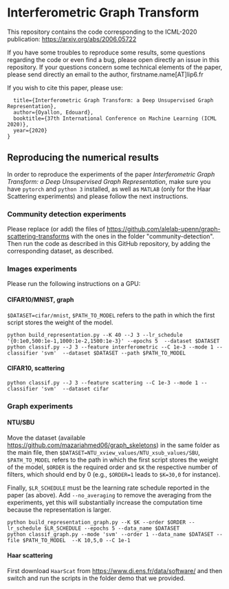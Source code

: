 # Interferometric Graph Transform

This repository contains the code corresponding to the ICML-2020 publication: https://arxiv.org/abs/2006.05722

If you have some troubles to reproduce some results, some questions regarding the code or even find a bug, please open directly an issue 
in this repository. If your questions concern some technical elements of the paper, please send directly an email to the author, firstname.name[AT]lip6.fr

If you wish to cite this paper, please use:

```@inproceedings{oyallon2020interferometric,
  title={Interferometric Graph Transform: a Deep Unsupervised Graph Representation},
  author={Oyallon, Edouard},
  booktitle={37th International Conference on Machine Learning (ICML 2020)},
  year={2020}
}
```

## Reproducing the numerical results

In order to reproduce the experiments of the paper <i>Interferometric Graph Transform: a Deep Unsupervised Graph Representation</i>, 
make sure you have `pytorch` and `python 3` installed, as well as `MATLAB` (only for the Haar Scattering experiments) and please
 follow the next instructions.

### Community detection experiments

Please replace (or add) the files of https://github.com/alelab-upenn/graph-scattering-transforms with the ones in the folder "community-detection". Then run the code as described in this GitHub repository, by adding the corresponding dataset, as described.

### Images experiments

Please run the following instructions on a GPU:

#### CIFAR10/MNIST, graph

`$DATASET=cifar/mnist`, `$PATH_TO_MODEL` refers to the path in which the first script stores the weight of the model. 

```
python build_representation.py --K 40 --J 3 --lr_schedule '{0:1e0,500:1e-1,1000:1e-2,1500:1e-3}' --epochs 5  --dataset $DATASET
python classif.py --J 3 --feature interferometric --C 1e-3 --mode 1 --classifier 'svm'  --dataset $DATASET --path $PATH_TO_MODEL
```

#### CIFAR10, scattering

```
python classif.py --J 3 --feature scattering --C 1e-3 --mode 1 --classifier 'svm'  --dataset cifar
```

### Graph experiments

#### NTU/SBU

Move the dataset (available <a href="https://github.com/mazariahmed06/graph_skeletons">https://github.com/mazariahmed06/graph_skeletons</a>) in the same folder as the main file, then `$DATASET=NTU_xview_values/NTU_xsub_values/SBU`,
`$PATH_TO_MODEL` refers to the path in which the first script stores the weight of the model, `$ORDER` is the required order and 
`$K` the respective number of filters, which should end by 0 (e.g., `$ORDER=1` leads to `$K=30,0` for instance).

Finally, `$LR_SCHEDULE` must be the learning rate schedule reported in the paper (as above). Add `--no_averaging` to remove the averaging from 
the experiments, yet this will substantially increase the computation time because the representation is larger.

```
python build_representation_graph.py --K $K --order $ORDER --lr_schedule $LR_SCHEDULE --epochs 5 --data_name $DATASET
python classif_graph.py --mode 'svm' --order 1 --data_name $DATASET --file $PATH_TO_MODEL  --K 10,5,0 --C 1e-1 
```

#### Haar scattering

First download ``HaarScat`` from  https://www.di.ens.fr/data/software/ and then switch and run the scripts in the folder demo that we provided.
